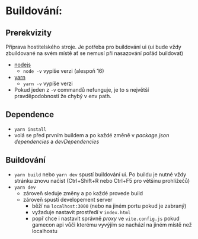 
# Buildování:

## Prerekvizity
Příprava hostitelského stroje. Je potřeba pro buildování ui (ui bude vždy zbuildované na svém místě ať se nemusí při nasazování pořád buildovat)
  - [nodejs](https://nodejs.org/en/)
    - `node -v` vypíše verzi (alespoň 16)
  - [yarn](https://yarnpkg.com/getting-started/install)
    - `yarn -v` vypíše verzi
  - Pokud jeden z `-v` commandů nefunguje, je to s největší pravděpodobností že chybý v env path.
## Dependence
  - `yarn install`
  - volá se před prvním buildem a po každé změně v *package.json* *dependencies* a *devDependencies*
## Buildování
  - `yarn build` nebo `yarn dev` spustí buildování ui. Po buildu je nutné vždy stránku znovu načíst (Ctrl+Shift+R nebo Ctrl+F5 pro většinu prohlížečů)
  - `yarn dev` 
    - zároveň sleduje změny a po každé provede build
    - zároveň spustí developement server 
      - běží na `localhost:3000` (nebo na jiném portu pokud je zabraný)
      - vyžaduje nastavit prostředí v `index.html`
      - popř chce i nastavit správně *proxy* ve `vite.config.js` pokud gamecon api vůči kterému vyvýjím se nachází na jiném místě než localhostu

